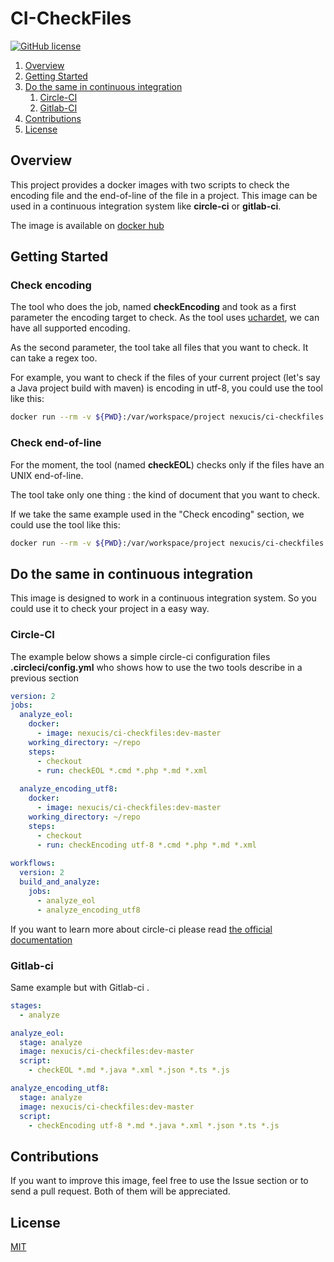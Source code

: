 CI-CheckFiles
=============
[![GitHub license](https://img.shields.io/badge/license-MIT-blue.svg)](./LICENSE)

1. [Overview](#overview) 
2. [Getting Started](#getting-started)
3. [Do the same in continuous integration](#do-the-same-in-continuous-integration)
   1. [Circle-CI](#circle-ci)
   2. [Gitlab-CI](#gitlab-ci)
4. [Contributions](#contributions)
5. [License](#license)

## Overview

This project provides a docker images with two scripts to check the encoding file and the end-of-line of the file in a project. This image can be used in a continuous integration system like **circle-ci** or **gitlab-ci**. 

The image is available on [docker hub](https://hub.docker.com/r/nexucis/ci-checkfiles/)

## Getting Started

### Check encoding
The tool who does the job, named **checkEncoding** and took as a first parameter the encoding target to check. As the tool uses [uchardet](https://www.freedesktop.org/wiki/Software/uchardet/), we can have all supported encoding.

As the second parameter, the tool take all files that you want to check. It can take a regex too.

For example, you want to check if the files of your current project (let's say a Java project build with maven) is encoding in utf-8, you could use the tool like this: 

```bash
docker run --rm -v ${PWD}:/var/workspace/project nexucis/ci-checkfiles /bin/bash -c "cd /var/workspace/project && checkEncoding utf-8 *.md *.java *.xml"
``` 

### Check end-of-line
For the moment, the tool (named **checkEOL**) checks only if the files have an UNIX end-of-line.

The tool take only one thing : the kind of document that you want to check.

If we take the same example used in the "Check encoding" section, we could use the tool like this:

```bash
docker run --rm -v ${PWD}:/var/workspace/project nexucis/ci-checkfiles /bin/bash -c "cd /var/workspace/project && checkEOL *.md *.java *.xml"
``` 

## Do the same in continuous integration

This image is designed to work in a continuous integration system. So you could use it to check your project in a easy way.

### Circle-CI

The example below shows a simple circle-ci configuration files **.circleci/config.yml** who shows how to use the two tools describe in a previous section

```yaml
version: 2
jobs:
  analyze_eol:
    docker:
      - image: nexucis/ci-checkfiles:dev-master
    working_directory: ~/repo
    steps:
      - checkout
      - run: checkEOL *.cmd *.php *.md *.xml
      
  analyze_encoding_utf8:
    docker:
      - image: nexucis/ci-checkfiles:dev-master
    working_directory: ~/repo
    steps:
      - checkout
      - run: checkEncoding utf-8 *.cmd *.php *.md *.xml
      
workflows:
  version: 2
  build_and_analyze:
    jobs:
      - analyze_eol
      - analyze_encoding_utf8
```
If you want to learn more about circle-ci please read [the official documentation](https://circleci.com/docs/2.0/)

### Gitlab-ci
Same example but with Gitlab-ci .

```yaml
stages:
  - analyze

analyze_eol:
  stage: analyze
  image: nexucis/ci-checkfiles:dev-master
  script:
    - checkEOL *.md *.java *.xml *.json *.ts *.js

analyze_encoding_utf8:
  stage: analyze
  image: nexucis/ci-checkfiles:dev-master
  script:
    - checkEncoding utf-8 *.md *.java *.xml *.json *.ts *.js
```

## Contributions
If you want to improve this image, feel free to use the Issue section or to send a pull request. Both of them will be appreciated.

## License
[MIT](./LICENSE)
